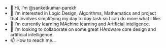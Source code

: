 - 👋 Hi, I’m @sanketkumar-parekh
- 👀 I’m interested in Logic Design, Algorithms, Mathematics and project that involves simplifying my day to day task so I can do more what I like. 
- 🌱 I’m currently learning MAchine learning and Artificial inteligence.
- 💞️ I’m looking to collaborate on some great HArdware core design and artificial intelligence.
- 📫 How to reach me...

<!---
sanketkumar-parekh/sanketkumar-parekh is a ✨ special ✨ repository because its `README.md` (this file) appears on your GitHub profile.
You can click the Preview link to take a look at your changes.
--->
